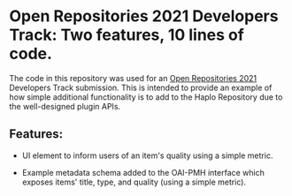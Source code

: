 # Open Repositories 2021 Developers Track: Two features, 10 lines of code.

The code in this repository was used for an [Open Repositories 2021](https://or2021.openrepositories.org/) Developers Track submission. This is intended to provide an example of how simple additional functionality is to add to the Haplo Repository due to the well-designed plugin APIs.

## Features:

* UI element to inform users of an item's quality using a simple metric.

* Example metadata schema added to the OAI-PMH interface which exposes items' title, type, and quality (using a simple metric).
